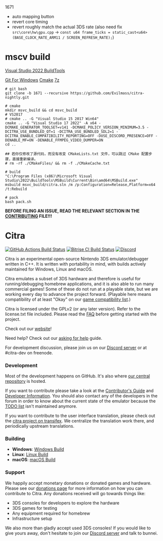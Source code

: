 1671

- auto mapping button
- revert core timing
- revert roughly match the actual 3DS rate (also need fix `src\core\hw\gpu.cpp` -> `const u64 frame_ticks = static_cast<u64>(BASE_CLOCK_RATE_ARM11 / SCREEN_REFRESH_RATE);`)


mscv build
==============
<!-- [Visual Studio 2017 BuildTools](https://aka.ms/vs/15/release/vs_buildtools.exe) -->
[Visual Studio 2022 BuildTools](https://aka.ms/vs/17/release/vs_buildtools.exe)
<!-- [winsdk](https://download.microsoft.com/download/696beb13-858a-4361-bd85-196f22394c93/KIT_BUNDLE_WINDOWSSDK_MEDIACREATION/winsdksetup.exe)
- only select `Debugging Tools For Windows` -> pdbstr.exe -->
[Git For Windows](https://github.com/git-for-windows/git/releases/download/v2.50.1.windows.1/Git-2.50.1-64-bit.exe)
[Cmake](https://github.com/Kitware/CMake/releases/download/v4.0.3/cmake-4.0.3-windows-x86_64.msi)
[7z](https://www.7-zip.org/a/7z2500-x64.exe)
<!-- https://www.doxygen.nl/files/doxygen-1.14.0.windows.x64.bin.zip -->

```shell
# git bash
git clone -b 1671 --recursive https://github.com/Evilmass/citra-nightly.git

# cmake
mkdir msvc_build && cd msvc_build
# VS2017
# cmake .. -G "Visual Studio 15 2017 Win64"
cmake .. -G "Visual Studio 17 2022" -A x64 -DCMAKE_GENERATOR_TOOLSET=v141 -DCMAKE_POLICY_VERSION_MINIMUM=3.5 -DCITRA_USE_BUNDLED_QT=1 -DCITRA_USE_BUNDLED_SDL2=1 -DCITRA_ENABLE_COMPATIBILITY_REPORTING=OFF -DUSE_DISCORD_PRESENCE=OFF -DENABLE_MF=ON -DENABLE_FFMPEG_VIDEO_DUMPER=ON
cd ..

## 若你仅修改了源代码，而没有改变 CMakeLists.txt 文件，可以跳过 CMake 配置步骤，直接重新编译。
# rm -rf ./CMakeFiles/ && rm -f ./CMakeCache.txt

# build
"C:\Program Files (x86)\Microsoft Visual Studio\2022\BuildTools\MSBuild\Current\Bin\amd64\MSBuild.exe"
msbuild msvc_build/citra.sln /m /p:Configuration=Release,Platform=x64 /t:Rebuild

# pack
bash pack.sh
```

**BEFORE FILING AN ISSUE, READ THE RELEVANT SECTION IN THE [CONTRIBUTING](https://github.com/citra-emu/citra/wiki/Contributing#reporting-issues) FILE!!!**

Citra
==============
[![GitHub Actions Build Status](https://github.com/citra-emu/citra/workflows/citra-ci/badge.svg)](https://github.com/citra-emu/citra/actions)
[![Bitrise CI Build Status](https://app.bitrise.io/app/4ccd8e5720f0d13b/status.svg?token=H32TmbCwxb3OQ-M66KbAyw&branch=master)](https://app.bitrise.io/app/4ccd8e5720f0d13b)
[![Discord](https://img.shields.io/discord/220740965957107713?color=%237289DA&label=Citra&logo=discord&logoColor=white)](https://discord.gg/FAXfZV9)

Citra is an experimental open-source Nintendo 3DS emulator/debugger written in C++. It is written with portability in mind, with builds actively maintained for Windows, Linux and macOS.

Citra emulates a subset of 3DS hardware and therefore is useful for running/debugging homebrew applications, and it is also able to run many commercial games! Some of these do not run at a playable state, but we are working every day to advance the project forward. (Playable here means compatibility of at least "Okay" on our [game compatibility list](https://citra-emu.org/game).)

Citra is licensed under the GPLv2 (or any later version). Refer to the license.txt file included. Please read the [FAQ](https://citra-emu.org/wiki/faq/) before getting started with the project.

Check out our [website](https://citra-emu.org/)!

Need help? Check out our [asking for help](https://citra-emu.org/help/reference/asking/) guide.

For development discussion, please join us on our [Discord server](https://citra-emu.org/discord/) or at #citra-dev on freenode.

### Development

Most of the development happens on GitHub. It's also where [our central repository](https://github.com/citra-emu/citra) is hosted.

If you want to contribute please take a look at the [Contributor's Guide](https://github.com/citra-emu/citra/wiki/Contributing) and [Developer Information](https://github.com/citra-emu/citra/wiki/Developer-Information). You should also contact any of the developers in the forum in order to know about the current state of the emulator because the [TODO list](https://docs.google.com/document/d/1SWIop0uBI9IW8VGg97TAtoT_CHNoP42FzYmvG1F4QDA) isn't maintained anymore.

If you want to contribute to the user interface translation, please check out the [citra project on transifex](https://www.transifex.com/citra/citra). We centralize the translation work there, and periodically upstream translations.

### Building

* __Windows__: [Windows Build](https://github.com/citra-emu/citra/wiki/Building-For-Windows)
* __Linux__: [Linux Build](https://github.com/citra-emu/citra/wiki/Building-For-Linux)
* __macOS__: [macOS Build](https://github.com/citra-emu/citra/wiki/Building-for-macOS)


### Support
We happily accept monetary donations or donated games and hardware. Please see our [donations page](https://citra-emu.org/donate/) for more information on how you can contribute to Citra. Any donations received will go towards things like:
* 3DS consoles for developers to explore the hardware
* 3DS games for testing
* Any equipment required for homebrew
* Infrastructure setup

We also more than gladly accept used 3DS consoles! If you would like to give yours away, don't hesitate to join our [Discord server](https://citra-emu.org/discord/) and talk to bunnei.
